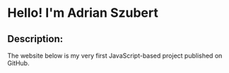 # Hello! I'm Adrian Szubert
## Description:
The website below is my very first JavaScript-based project published on GitHub.
